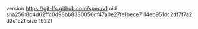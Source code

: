 version https://git-lfs.github.com/spec/v1
oid sha256:8d4d62ffc0d98bb8380056df47a0e27fe1bece7114eb951dc2df7f7a2d3c152f
size 19221
